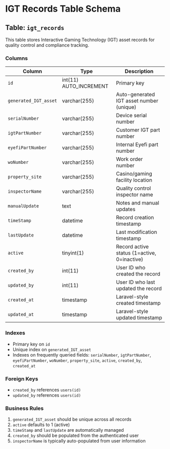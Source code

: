 # IGT Records Table Schema

## Table: `igt_records`

This table stores Interactive Gaming Technology (IGT) asset records for quality control and compliance tracking.

### Columns

| Column | Type | Description |
|--------|------|-------------|
| `id` | int(11) AUTO_INCREMENT | Primary key |
| `generated_IGT_asset` | varchar(255) | Auto-generated IGT asset number (unique) |
| `serialNumber` | varchar(255) | Device serial number |
| `igtPartNumber` | varchar(255) | Customer IGT part number |
| `eyefiPartNumber` | varchar(255) | Internal Eyefi part number |
| `woNumber` | varchar(255) | Work order number |
| `property_site` | varchar(255) | Casino/gaming facility location |
| `inspectorName` | varchar(255) | Quality control inspector name |
| `manualUpdate` | text | Notes and manual updates |
| `timeStamp` | datetime | Record creation timestamp |
| `lastUpdate` | datetime | Last modification timestamp |
| `active` | tinyint(1) | Record active status (1=active, 0=inactive) |
| `created_by` | int(11) | User ID who created the record |
| `updated_by` | int(11) | User ID who last updated the record |
| `created_at` | timestamp | Laravel-style created timestamp |
| `updated_at` | timestamp | Laravel-style updated timestamp |

### Indexes

- Primary key on `id`
- Unique index on `generated_IGT_asset`
- Indexes on frequently queried fields: `serialNumber`, `igtPartNumber`, `eyefiPartNumber`, `woNumber`, `property_site`, `active`, `created_by`, `created_at`

### Foreign Keys

- `created_by` references `users(id)`
- `updated_by` references `users(id)`

### Business Rules

1. `generated_IGT_asset` should be unique across all records
2. `active` defaults to 1 (active)
3. `timeStamp` and `lastUpdate` are automatically managed
4. `created_by` should be populated from the authenticated user
5. `inspectorName` is typically auto-populated from user information
